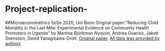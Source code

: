 # Project-replication-
##Microeconometrics SoSe 2020, Uni Bonn
Original paper:"Reducing Child Mortality in the Last Mile: Experimental Evidence on Community Health Promoters in Uganda" by  Martina Björkman Nyqvist, Andrea Guariso, Jakob Svensson, David Yanagizawa-Drott. [Original paper](https://www.aeaweb.org/articles?id=10.1257/app.20170201). [All data was provided by authors](https://www.openicpsr.org/openicpsr/project/116355/version/V1/view)

